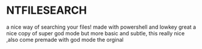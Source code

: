 # NTFILESEARCH
a nice way of searching your files! made with powershell and lowkey great a nice copy of super god mode but more basic and subtle, this really nice ,also come premade with god mode the orginal
